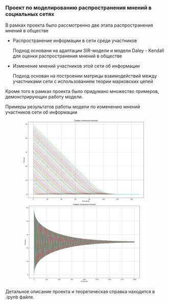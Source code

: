 ### Проект по моделированию распространения мнений в социальных сетях

В рамках проекта было рассмотренно две этапа распространения мнений в обществе

* Распространение информации в сети среди участников

    Подход основани на адаптации SIR-модели и модели Daley - Kendall для оценки распространения мнений в обществе

* Изменение мнений участников этой сети об информации 
    
    Подход основан на построении матрицы взаимодействий между участниками сети с использованием теории марковских цепей

Кроме того в рамках проекта было придумано множество примеров, демонстрирующих работу модели.

Примеры результатов работы модели по изменению мнений участников сети об информации

<p align="middle">
  <img src="/graph1.png" align="middle" width="400"/>
  <img src="/graph2.png" align="middle" width="400"/> 
</p>

Детальное описание проекта и теоретическая справка находится в .ipynb файле.
